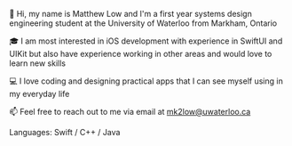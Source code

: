 
👋 Hi, my name is Matthew Low and I'm a first year systems design engineering student at the University of Waterloo from Markham, Ontario

:mortar_board: I am most interested in iOS development with experience in SwiftUI and UIKit but also have experience working in other areas and would love to learn new skills

:computer: I love coding and designing practical apps that I can see myself using in my everyday life

📫 Feel free to reach out to me via email at mk2low@uwaterloo.ca

Languages: Swift / C++ / Java
